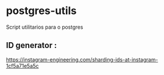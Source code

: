 # postgres-utils
Script utilitarios para o postgres

## ID  generator : 
https://instagram-engineering.com/sharding-ids-at-instagram-1cf5a71e5a5c
